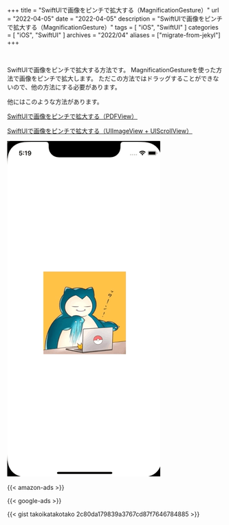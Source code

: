 +++
title =  "SwiftUIで画像をピンチで拡大する（MagnificationGesture）"
url = "2022-04-05"
date = "2022-04-05"
description = "SwiftUIで画像をピンチで拡大する（MagnificationGesture）"
tags = [
  "iOS",
  "SwiftUI"
]
categories = [
  "iOS",
  "SwiftUI"
]
archives = "2022/04"
aliases = ["migrate-from-jekyl"]
+++

<br>

SwiftUIで画像をピンチで拡大する方法です。
MagnificationGestureを使った方法で画像をピンチで拡大します。
ただこの方法ではドラッグすることができないので、他の方法にする必要があります。

他にはこのような方法があります。

[SwiftUIで画像をピンチで拡大する（PDFView）](/2022-04-06)

[SwiftUIで画像をピンチで拡大する（UIImageView + UIScrollView）](/2022-04-07)

![Pinch and Zoom](1.gif)


<!-- Amazon Ads -->
{{< amazon-ads >}}

<!-- Google Ads -->
{{< google-ads >}}

{{< gist takoikatakotako 2c80da179839a3767cd87f7646784885 >}}

